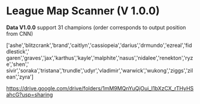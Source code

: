 # League Map Scanner (V 1.0.0)


**Data V1.0.0**
support 31 champions   (order corresponds to output position from CNN)

['ashe','blitzcrank','brand','caitlyn','cassiopeia','darius','drmundo','ezreal','fiddlestick','
garen','graves','jax','karthus','kayle','malphite','nasus','nidalee','renekton','ryze','shen','
sivir','soraka','tristana','trundle','udyr','vladimir','warwick','wukong','ziggs','zilean','zyra']

https://drive.google.com/drive/folders/1mM9MQnYuQjOui_I1bXzCX_rTHyHSahcG?usp=sharing

<!--stackedit_data:
eyJoaXN0b3J5IjpbODU5ODM0OTc5LDkwNzMzMjkyN119
-->
